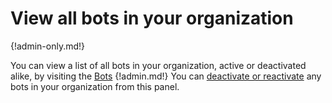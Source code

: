 # View all bots in your organization

{!admin-only.md!}

You can view a list of all bots in your organization, active or deactivated
alike, by visiting the [Bots](/#administration/bot-list-admin) {!admin.md!}
You can [deactivate or reactivate](/help/deactivate-or-reactivate-a-bot) any
bots in your organization from this panel.
